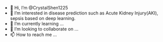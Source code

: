 - 👋 Hi, I’m @CrystalShen1225
- 👀 I’m interested in disease prediction such as Acute Kidney Injury(AKI), sepsis based on deep learning.
- 🌱 I’m currently learning ...
- 💞️ I’m looking to collaborate on ...
- 📫 How to reach me ...

<!---
CrystalShen1225/CrystalShen1225 is a ✨ special ✨ repository because its `README.md` (this file) appears on your GitHub profile.
You can click the Preview link to take a look at your changes.
--->
